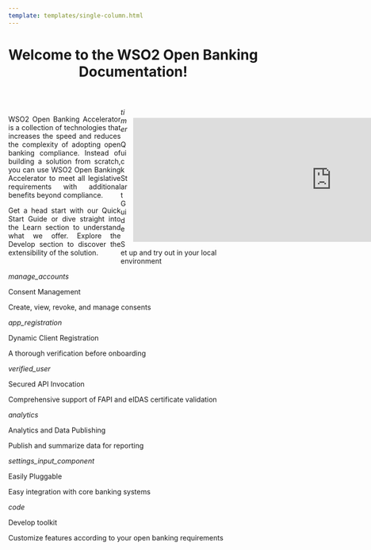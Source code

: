 ```yaml
--- 
template: templates/single-column.html 
---
```


<link href="https://fonts.googleapis.com/icon?family=Material+Icons" rel="stylesheet" />
<div>
    <header>
        <h1>Welcome to the WSO2 Open Banking Documentation!</h1>
    </header>
    <div class="md-main .md-content" style="float:left; width: 45%;  text-align:justify; max-height:100%; ">
        <p>
        WSO2 Open Banking Accelerator is a collection of technologies that increases the speed and reduces the complexity 
        of adopting open banking compliance. Instead of building a solution from scratch, you can use WSO2 Open Banking 
        Accelerator to meet all legislative requirements with additional benefits beyond compliance.        
        </p>
        <p>
        Get a head start with our Quick Start Guide or dive straight into the Learn section to understand what we offer. 
        Explore the Develop section to discover the extensibility of the solution.
        </p>
     </div>
    <div class="md-main .md-content " style="float:right; width: 55%; align:right;  flex-shrink: 0;min-width: 40%; max-height: 100%; max-width:50%; margin-left:10px; margin-top:20px">
        <iframe width="800" height="250" src="https://www.youtube.com/embed/k9mGnuwQdao" frameborder="0" allow="accelerometer; autoplay; encrypted-media; gyroscope; picture-in-picture" allowfullscreen></iframe>
    </div>
    <div>
    	<div class="content">
    		<!-- card -->
    		<div class="card" onclick="location.href='get-started/quick-start-guide';">
    			<div class="line"></div>
    			<div class="card-icon">
    				<i class="material-icons md-36">timer</i>
    			</div>
    			<div class="card-content" >
    				<p class="title">Quick Start Guide</p>
    				<p class="hint">Set up and try out in your local environment</p>
    			</div>
    		</div>
    		<!-- end card -->
    		<!-- card -->
    		<div class="card" onclick="location.href='learn/consent-management/';">
    			<div class="line"></div>
    			<div class="card-icon">
    				<i class="material-icons md-36">manage_accounts</i>
    			</div>
    			<div class="card-content">
    				<p class="title">Consent Management</p>
    				<p class="hint">Create, view, revoke, and manage consents</p>
    			</div>
    		</div>
    		<!-- end card -->
    		<!-- card -->
    		<div class="card" onclick="location.href='learn/dynamic-client-registration';">
    			<div class="line"></div>
    			<div class="card-icon">
    				<i class="material-icons md-36">app_registration</i>
    			</div>
    			<div class="card-content">
    				<p class="title">Dynamic Client Registration</p>
    				<p class="hint">A thorough verification before onboarding</p>
    			</div>
    		</div>
    		<!-- end card -->
    		<!-- card -->
    		<div class="card" onclick="location.href='learn/api-security';">
    			<div class="line"></div>
    			<div class="card-icon">
    				<i class="material-icons md-36">verified_user</i>
    			</div>
    			<div class="card-content">
    				<p class="title">Secured API Invocation</p>
    				<p class="hint">Comprehensive support of FAPI and eIDAS certificate validation</p>
    			</div>
    		</div>
    		<!-- end card -->
    	</div>
    	<div class="content">
    		<!-- card -->
    		<div class="card" onclick="location.href='learn/data-publishing/';">
    			<div class="line"></div>
    			<div class="card-icon">
    				<i class="material-icons md-36">analytics</i>
    			</div>
    			<div class="card-content">
    				<p class="title">Analytics and Data Publishing</p>
    				<p class="hint">Publish and summarize data for reporting</p>
    			</div>
    		</div>
    		<!-- end card -->
    		<!-- card -->
    		<div class="card" onclick="location.href='page-not-found';">
    			<div class="line"></div>
    			<div class="card-icon">
    				<i class="material-icons md-36">settings_input_component</i>
    			</div>
    			<div class="card-content">
    				<p class="title">Easily Pluggable</p>
    				<p class="hint">Easy integration with core banking systems</p>
    			</div>
    		</div>
    		<!-- end card -->
    		<!-- card -->
    		<div class="card" onclick="location.href='learn/analytics/overview-of-api-analytics';">
    			<div class="line"></div>
    			<div class="card-icon">
    				<i class="material-icons md-36">code</i>
    			</div>
    			<div class="card-content">
    				<p class="title">Develop toolkit</p>
    				<p class="hint">Customize features according to your open banking requirements</p>
    			</div>
    		</div>
    		<!-- end card -->
    	</div>
</div>